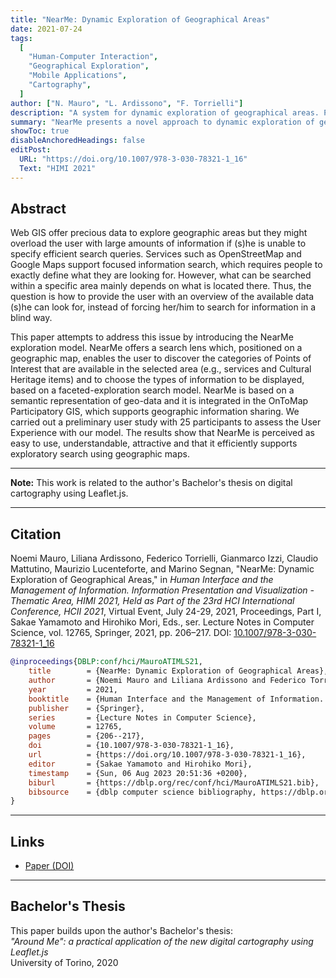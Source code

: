 ```yaml
---
title: "NearMe: Dynamic Exploration of Geographical Areas"
date: 2021-07-24
tags:
  [
    "Human-Computer Interaction",
    "Geographical Exploration",
    "Mobile Applications",
    "Cartography",
  ]
author: ["N. Mauro", "L. Ardissono", "F. Torrielli"]
description: "A system for dynamic exploration of geographical areas. Published in HIMI 2021, part of HCI International."
summary: "NearMe presents a novel approach to dynamic exploration of geographical areas, enabling users to interact with digital maps and discover nearby points of interest."
showToc: true
disableAnchoredHeadings: false
editPost:
  URL: "https://doi.org/10.1007/978-3-030-78321-1_16"
  Text: "HIMI 2021"
---
```


## Abstract

Web GIS offer precious data to explore geographic areas but they might overload the user with large amounts of information if (s)he is unable to specify efficient search queries. Services such as OpenStreetMap and Google Maps support focused information search, which requires people to exactly define what they are looking for. However, what can be searched within a specific area mainly depends on what is located there. Thus, the question is how to provide the user with an overview of the available data (s)he can look for, instead of forcing her/him to search for information in a blind way.

This paper attempts to address this issue by introducing the NearMe exploration model. NearMe offers a search lens which, positioned on a geographic map, enables the user to discover the categories of Points of Interest that are available in the selected area (e.g., services and Cultural Heritage items) and to choose the types of information to be displayed, based on a faceted-exploration search model. NearMe is based on a semantic representation of geo-data and it is integrated in the OnToMap Participatory GIS, which supports geographic information sharing. We carried out a preliminary user study with 25 participants to assess the User Experience with our model. The results show that NearMe is perceived as easy to use, understandable, attractive and that it efficiently supports exploratory search using geographic maps.

---

**Note:** This work is related to the author's Bachelor's thesis on digital cartography using Leaflet.js.

---

## Citation

Noemi Mauro, Liliana Ardissono, Federico Torrielli, Gianmarco Izzi, Claudio Mattutino, Maurizio Lucenteforte, and Marino Segnan, "NearMe: Dynamic Exploration of Geographical Areas," in _Human Interface and the Management of Information. Information Presentation and Visualization - Thematic Area, HIMI 2021, Held as Part of the 23rd HCI International Conference, HCII 2021_, Virtual Event, July 24-29, 2021, Proceedings, Part I, Sakae Yamamoto and Hirohiko Mori, Eds., ser. Lecture Notes in Computer Science, vol. 12765, Springer, 2021, pp. 206–217. DOI: [10.1007/978-3-030-78321-1_16](https://doi.org/10.1007/978-3-030-78321-1_16)

```BibTeX
@inproceedings{DBLP:conf/hci/MauroATIMLS21,
	title        = {NearMe: Dynamic Exploration of Geographical Areas},
	author       = {Noemi Mauro and Liliana Ardissono and Federico Torrielli and Gianmarco Izzi and Claudio Mattutino and Maurizio Lucenteforte and Marino Segnan},
	year         = 2021,
	booktitle    = {Human Interface and the Management of Information. Information Presentation and Visualization - Thematic Area, {HIMI} 2021, Held as Part of the 23rd {HCI} International Conference, {HCII} 2021, Virtual Event, July 24-29, 2021, Proceedings, Part {I}},
	publisher    = {Springer},
	series       = {Lecture Notes in Computer Science},
	volume       = 12765,
	pages        = {206--217},
	doi          = {10.1007/978-3-030-78321-1_16},
	url          = {https://doi.org/10.1007/978-3-030-78321-1_16},
	editor       = {Sakae Yamamoto and Hirohiko Mori},
	timestamp    = {Sun, 06 Aug 2023 20:51:36 +0200},
	biburl       = {https://dblp.org/rec/conf/hci/MauroATIMLS21.bib},
	bibsource    = {dblp computer science bibliography, https://dblp.org}
}
```

---

## Links

- [Paper (DOI)](https://doi.org/10.1007/978-3-030-78321-1_16)

---

## Bachelor's Thesis

This paper builds upon the author's Bachelor's thesis:  
_"Around Me": a practical application of the new digital cartography using Leaflet.js_  
University of Torino, 2020
